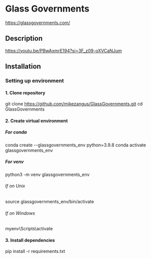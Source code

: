 # Glass Governments
https://glassgovernments.com/

## Description
https://youtu.be/PBwAxmrE194?si=3F_z09-oXVCaNJum

## Installation
### Setting up environment
#### 1. Clone repository
git clone https://github.com/mikezangus/GlassGovernments.git
cd GlassGovernments
#### 2. Create virtual environment
##### For conda
conda create --glassgovernments_env python=3.9.8
conda activate glassgovernments_env
##### For venv
python3 -m venv glassgovernments_env
###### If on Unix
source glassgovernments_env/bin/activate
###### If on Windows
myenv\Scripts\activate
#### 3. Install dependencies
pip install -r requirements.txt